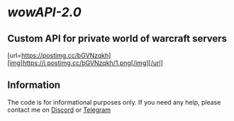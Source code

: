 # _wowAPI-2.0_
## Custom API for private world of warcraft servers
[url=https://postimg.cc/bGVNzqkh][img]https://i.postimg.cc/bGVNzqkh/1.png[/img][/url]
## Information

The code is for informational purposes only. If you need any help, please contact me on <a href="https://discordapp.com/users/416812391003586571" target="_blank">Discord</a> or <a href="https://t.me/nulls18" target="_blank">Telegram</a>

